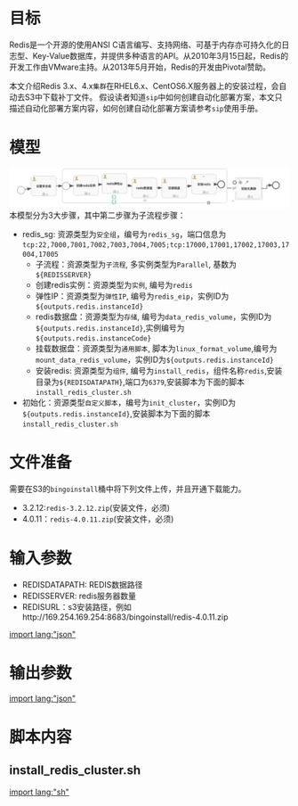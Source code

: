 # 目标
Redis是一个开源的使用ANSI C语言编写、支持网络、可基于内存亦可持久化的日志型、Key-Value数据库，并提供多种语言的API。从2010年3月15日起，Redis的开发工作由VMware主持。从2013年5月开始，Redis的开发由Pivotal赞助。

本文介绍Redis 3.x、4.x`集群`在RHEL6.x、CentOS6.X服务器上的安装过程，会自动去S3中下载补丁文件。
假设读者知道`sip`中如何创建自动化部署方案，本文只描述自动化部署方案内容，如何创建自动化部署方案请参考`sip`使用手册。

# 模型
![redis_cluster模型](../asset/redis_cluster_model.png)
本模型分为3大步骤，其中第二步骤为子流程步骤：
* redis_sg: 资源类型为`安全组`，编号为`redis_sg`，端口信息为`tcp:22,7000,7001,7002,7003,7004,7005;tcp:17000,17001,17002,17003,17004,17005`
  - 子流程：资源类型为`子流程`, 多实例类型为`Parallel`, 基数为`${REDISSERVER}`
  - 创建redis实例：资源类型为`实例`, 编号为`redis`
  - 弹性IP：资源类型为`弹性IP`, 编号为`redis_eip`，实例ID为`${outputs.redis.instanceId}`
  - redis数据盘：资源类型为`存储`, 编号为`data_redis_volume`，实例ID为`${outputs.redis.instanceId}`,实例编号为`${outputs.redis.instanceCode}`
  - 挂载数据盘：资源类型为`通用脚本`, 脚本为`linux_format_volume`,编号为`mount_data_redis_volume`，实例ID为`${outputs.redis.instanceId}`
  - 安装redis: 资源类型为`组件`, 编号为`install_redis`，组件名称`redis`,安装目录为`${REDISDATAPATH}`,端口为`6379`,安装脚本为下面的脚本`install_redis_cluster.sh`
* 初始化：资源类型`自定义脚本`，编号为`init_cluster`，实例ID为`${outputs.redis.instanceId}`,安装脚本为下面的脚本`install_redis_cluster.sh`

# 文件准备
需要在S3的`bingoinstall`桶中将下列文件上传，并且开通下载能力。
* 3.2.12:`redis-3.2.12.zip`(安装文件，必须)
* 4.0.11：`redis-4.0.11.zip`(安装文件，必须)

# 输入参数

* REDISDATAPATH: REDIS数据路径
* REDISSERVER: redis服务器数量
* REDISURL：s3安装路径，例如http://169.254.169.254:8683/bingoinstall/redis-4.0.11.zip

[import lang:"json"](../parameters/parameters.redis_cluster.4.0.11.json)
# 输出参数
[import lang:"json"](../parameters/outputs.redis_cluster.4.0.11.json)

# 脚本内容

## install_redis_cluster.sh
[import lang:"sh"](../scirpts/install_redis_cluster.sh)
